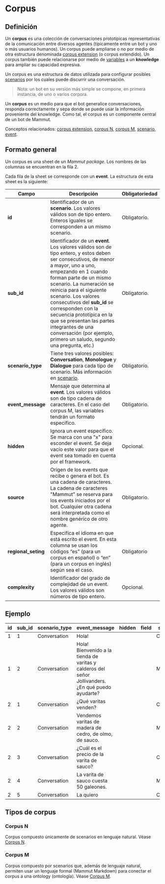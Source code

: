 # Corpus

## Definición

Un **corpus** es una colección de conversaciones prototípicas representativas de la comunicación entre diversos agentes (típicamente entre un bot y uno o más usuarios humanos). Un corpus puede ampliarse o no por medio de otra estructura denominada [corpus extension](extension.md) (o corpus extendido). Un corpus también puede relacionarse por medio de [variables](variables.md) a un **knowledge** para ampliar su capacidad expresiva.

Un corpus es una estructura de datos utilizada para configurar posibles [scenarios](scenario.md) por los cuales puede discurrir una conversación.

> Nota: un bot en su versión más simple se compone, en primera instancia, de uno o varios corpora.

Un **corpus** es un medio para que el bot generalice conversaciones, responda correctamente y sepa donde se puede usar la información proveniente del knowledge. Como tal, el corpus es un componente central de un bot de Mammut.

Conceptos relacionados: [corpus extension](extension.md), [corpus N](corpusN.md), [corpus M](corpusM.md), [scenario](scenario.md), [event](events.md).

## Formato general

Un corpus es una sheet de un *Mammut package*. Los nombres de las columnas se encuentran en la fila 2.

Cada fila de la sheet se corresponde con un **event**. La estructura de esta sheet es la siguiente:

| Campo | Descripción | Obligatoriedad |
| ----  | ----------  | -------------- |
| __id__ | Identificador de un **scenario**. Los valores válidos son de tipo entero. Enteros iguales se corresponden a un mismo scenario. | Obligatorio. |
| __sub_id__ | Identificador de un **event**. Los valores válidos son de tipo entero, y estos deben ser consecutivos, de menor a mayor, uno a uno, empezando en 1 cuando forman parte de un mismo scenario. La numeración se reinicia para el siguiente scenario. Los valores consecutivos del **sub_id** se corresponden con la secuencia prototípica en la que se presentan las partes integrantes de una conversación (por ejemplo, primero un saludo, segundo una pregunta, etc.) | Obligatorio. |
| __scenario_type__ | Tiene tres valores posibles: **Conversation**, **Monologue** y **Dialogue** para cada tipo de scenario. Más información en [scenario](scenario.md). | Obligatorio. |
| __event_message__ | Mensaje que determina al **event**. Los valores válidos son de tipo cadena de caracteres. En el caso del corpus M, las variables tendrán un formato específico. | Obligatorio. |
| __hidden__ | Ignora un event específico. Se marca con una "x" para esconder el event. Se deja vacío este valor para que el event sea tomado en cuenta por el framework. | Opcional. |
| __source__ | Origen de los events que recibe o genera el bot. Es una cadena de caracteres. La cadena de caracteres "Mammut" se reserva para los events iniciados por el bot. Cualquier otra cadena será interpretada como el nombre genérico de otro agente. | Obligatorio. |
| __regional_seting__ | Especifíca el idioma en que está escrito el event. En esta columna se usan los códigos “es” (para un corpus en español) o “en” (para un corpus en inglés) según sea el caso. | Obligatorio |
| __complexity__ | Identificador del grado de complejidad de un event. Los valores válidos son números de tipo entero. | Opcional. |

## Ejemplo

| id | sub_id | scenario_type | event_message | hidden | field | source | regional_settings |
| - | - | - | - | - | - | - | - |
1 | 1 | Conversation | Hola! |  |  | Carla | es |
1 | 2 | Conversation | Hola! Bienvenido a la tienda de varitas y calderos del señor Jollivanders. ¿En qué puedo ayudarte? |  |  | Mammut | es |
2 | 1 | Conversation | ¿Qué varitas venden? |  |  | Carla | es |
2 | 2 | Conversation | Vendemos varitas de madera de cedro, de olmo, de sauco. |  |  | Mammut | es |
2 | 3 | Conversation | ¿Cuál es el precio de la varita de sauco? |  |  | Carla  | es |
2 | 4 | Conversation | La varita de sauco cuesta 50 galeones. |  |  | Mammut | es |
2 | 5 | Conversation | La quiero |  |  | Carla | es |

## Tipos de corpus

### Corpus N

Corpus compuesto únicamente de scenarios en lenguaje natural. Véase [Corpus N](corpusN.md).

### Corpus M

Corpus compuesto por scenarios que, además de lenguaje natural, permiten usar un lenguaje formal (Mammut Markdown) para conectar el corpus a una ontology (ontología). Véase [Corpus M](corpusM.md).
